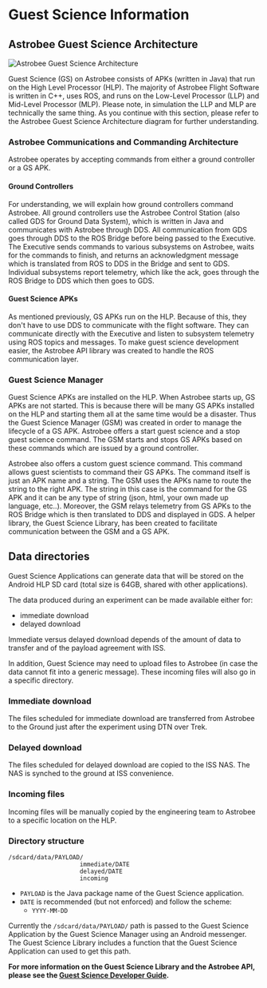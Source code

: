 # Guest Science Information

## Astrobee Guest Science Architecture

<img src="doc/images/astrobee_guest_science_architecture.png"
     srcset="astrobee_guest_science_architecture.png 1x"
     title="Astrobee Guest Science Architecture"/>

Guest Science (GS) on Astrobee consists of APKs (written in Java) that run on
the High Level Processor (HLP). The majority of Astrobee Flight Software is
written in C++, uses ROS, and runs on the Low-Level Processor (LLP) and
Mid-Level Processor (MLP). Please note, in simulation the LLP and MLP are
technically the same thing. As you continue with this section, please refer to
the Astrobee Guest Science Architecture diagram for further understanding.

### Astrobee Communications and Commanding Architecture

Astrobee operates by accepting commands from either a ground controller or a
GS APK.

#### Ground Controllers 

For understanding, we will explain how ground controllers command Astrobee. All
ground controllers use the Astrobee Control Station (also called GDS for Ground
Data System), which is written in Java and communicates with Astrobee through
DDS. All communication from GDS goes through DDS to the ROS Bridge before being
passed to the Executive. The Executive sends commands to various subsystems on
Astrobee, waits for the commands to finish, and returns an acknowledgment
message which is translated from ROS to DDS in the Bridge and sent to GDS.
Individual subsystems report telemetry, which like the ack, goes through the ROS
Bridge to DDS which then goes to GDS.

#### Guest Science APKs

As mentioned previously, GS APKs run on the HLP. Because of this, they don't
have to use DDS to communicate with the flight software. They can communicate
directly with the Executive and listen to subsystem telemetry using ROS topics
and messages. To make guest science development easier, the Astrobee API library
was created to handle the ROS communication layer.

### Guest Science Manager

Guest Science APKs are installed on the HLP. When Astrobee starts up, GS APKs
are not started. This is because there will be many GS APKs installed on the HLP
and starting them all at the same time would be a disaster. Thus the Guest
Science Manager (GSM) was created in order to manage the lifecycle of a GS APK.
Astrobee offers a start guest science and a stop guest science command. The GSM
starts and stops GS APKs based on these commands which are issued by a ground
controller.

Astrobee also offers a custom guest science command. This command allows guest
scientists to command their GS APKs. The command itself is just an APK name and
a string. The GSM uses the APKs name to route the string to the right APK. The
string in this case is the command for the GS APK and it can be any type of
string (json, html, your own made up language, etc..). Moreover, the GSM relays
telemetry from GS APKs to the ROS Bridge which is then translated to DDS and
displayed in GDS. A helper library, the Guest Science Library, has been created
to facilitate communication between the GSM and a GS APK.

## Data directories

Guest Science Applications can generate data that will be stored on the Android
HLP SD card (total size is 64GB, shared with other applications).

The data produced during an experiment can be made available either for:
  - immediate download
  - delayed download

Immediate versus delayed download depends of the amount of data to transfer and
of the payload agreement with ISS.

In addition, Guest Science may need to upload files to Astrobee (in case the
data cannot fit into a generic message). These incoming files will also go
in a specific directory.

### Immediate download

The files scheduled for immediate download are transferred from Astrobee to the
Ground just after the experiment using DTN over Trek.

### Delayed download

The files scheduled for delayed download are copied to the ISS NAS. The NAS
is synched to the ground at ISS convenience.

### Incoming files

Incoming files will be manually copied by the engineering team to Astrobee to
a specific location on the HLP.

### Directory structure

```
/sdcard/data/PAYLOAD/
                    immediate/DATE
                    delayed/DATE
                    incoming
```

  - `PAYLOAD` is the Java package name of the Guest Science application.
  - `DATE` is recommended (but not enforced) and follow the scheme:
    - `YYYY-MM-DD`

Currently the `/sdcard/data/PAYLOAD/` path is passed to the Guest Science
Application by the Guest Science Manager using an Android messenger. The Guest
Science Library includes a function that the Guest Science Application can used
to get this path.


**For more information on the Guest Science Library and the Astrobee API, please
see the [Guest Science Developer Guide](gs_developer_guide.md).**
